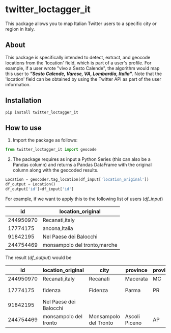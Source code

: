 # twitter_loctagger_it
 This package allows you to map Italian Twitter users to a specific city or region in Italy.
 
 ## About
 This package is specifically intended to detect, extract, and geocode locations from the 'location' field, which is part of a user's profile. For example, if a user wrote "vivo a Sesto Calende", the algorithm would map this user to ***"Sesto Calende, Varese, VA,  Lombardia, Italia"***. Note that the 'location' field can be obtained by using the Twitter API as part of the user information.

## Installation
```
pip install twitter_loctagger_it
```

## How to use
1. Import the package as follows:
```python
from twitter_loctagger_it import geocode
```
2. The package requires as input a Python Series (this can also be a Pandas column) and returns a Pandas DataFrame with the original column along with the geocoded results.
```python
Location = geocoder.tag_location(df_input['location_original'])
df_output = Location()
df_output['id']=df_input['id']
```
For example, if we want to apply this to the following list of users (*df_input*)

| id        | location_original          |
|-----------|----------------------------|
|244950970  |Recanati,italy              |
|17774175	  |ancona,Italia               |
|91842195	  |Nel Paese dei Balocchi      |
|244754469  |monsampolo del tronto,marche|

The result (*df_output*) would be

| id        | location_original          |city                  |	province   	| province_code |	region      	| state |
|-----------|----------------------------|----------------------|-------------|---------------|--------------|-------|
|244950970  |Recanati,italy              |Recanati              |Macerata     | MC            |Marche        |Italia |
|17774175	  |fidenza                     |Fidenza               |Parma        |PR             |Emilia-Romagna|Italia |
|91842195	  |Nel Paese dei Balocchi      |                      |             |               |              |       |
|244754469  |monsampolo del tronto       |Monsampolo del Tronto |Ascoli Piceno|AP             |Marche        |Italia |
